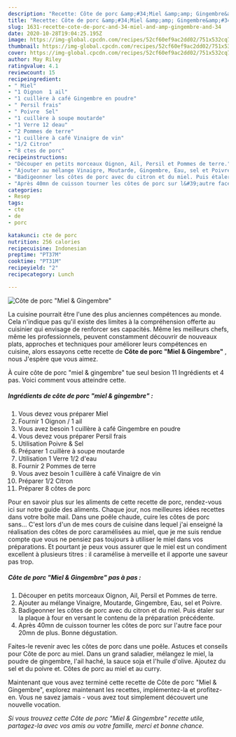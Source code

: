 ```yaml
---
description: "Recette: Côte de porc &amp;#34;Miel &amp;amp; Gingembre&amp;#34;"
title: "Recette: Côte de porc &amp;#34;Miel &amp;amp; Gingembre&amp;#34;"
slug: 1631-recette-cote-de-porc-and-34-miel-and-amp-gingembre-and-34
date: 2020-10-28T19:04:25.195Z
image: https://img-global.cpcdn.com/recipes/52cf60ef9ac2dd02/751x532cq70/cote-de-porc-miel-gingembre-photo-principale-de-la-recette.jpg
thumbnail: https://img-global.cpcdn.com/recipes/52cf60ef9ac2dd02/751x532cq70/cote-de-porc-miel-gingembre-photo-principale-de-la-recette.jpg
cover: https://img-global.cpcdn.com/recipes/52cf60ef9ac2dd02/751x532cq70/cote-de-porc-miel-gingembre-photo-principale-de-la-recette.jpg
author: May Riley
ratingvalue: 4.1
reviewcount: 15
recipeingredient:
- " Miel"
- "1 Oignon  1 ail"
- "1 cuillère à café Gingembre en poudre"
- " Persil frais"
- " Poivre  Sel"
- "1 cuillère à soupe moutarde"
- "1 Verre 12 deau"
- "2 Pommes de terre"
- "1 cuillère à café Vinaigre de vin"
- "1/2 Citron"
- "8 ctes de porc"
recipeinstructions:
- "Découper en petits morceaux Oignon, Ail, Persil et Pommes de terre."
- "Ajouter au mélange Vinaigre, Moutarde, Gingembre, Eau, sel et Poivre."
- "Badigeonner les côtes de porc avec du citron et du miel. Puis étaler sur la plaque à four en versant le contenu de la préparation précédente."
- "Après 40mn de cuisson tourner les côtes de porc sur l&#39;autre face pour 20mn de plus. Bonne dégustation."
categories:
- Resep
tags:
- cte
- de
- porc

katakunci: cte de porc 
nutrition: 256 calories
recipecuisine: Indonesian
preptime: "PT37M"
cooktime: "PT31M"
recipeyield: "2"
recipecategory: Lunch

---
```



![Côte de porc &#34;Miel &amp; Gingembre&#34;](https://img-global.cpcdn.com/recipes/52cf60ef9ac2dd02/751x532cq70/cote-de-porc-miel-gingembre-photo-principale-de-la-recette.jpg)

La cuisine pourrait être l'une des plus anciennes compétences au monde. Cela n'indique pas qu'il existe des limites à la compréhension offerte au cuisinier qui envisage de renforcer ses capacités. Même les meilleurs chefs, même les professionnels, peuvent constamment découvrir de nouveaux plats, approches et techniques pour améliorer leurs compétences en cuisine, alors essayons cette recette de <strong> Côte de porc &#34;Miel &amp; Gingembre&#34; </strong>, nous J'espère que vous aimez.

<!--inarticleads1-->

À cuire côte de porc &#34;miel &amp; gingembre&#34; tue seul besion 11 Ingrédients et 4 pas. Voici comment vous atteindre cette.

##### Ingrédients de côte de porc &#34;miel &amp; gingembre&#34; :

1. Vous devez vous préparer  Miel
1. Fournir 1 Oignon / 1 ail
1. Vous avez besoin 1 cuillère à café Gingembre en poudre
1. Vous devez vous préparer  Persil frais
1. Utilisation  Poivre &amp; Sel
1. Préparer 1 cuillère à soupe moutarde
1. Utilisation 1 Verre 1/2 d&#39;eau
1. Fournir 2 Pommes de terre
1. Vous avez besoin 1 cuillère à café Vinaigre de vin
1. Préparer 1/2 Citron
1. Préparer 8 côtes de porc


Pour en savoir plus sur les aliments de cette recette de porc, rendez-vous ici sur notre guide des aliments. Chaque jour, nos meilleures idées recettes dans votre boîte mail. Dans une poêle chaude, cuire les côtes de porc sans… C&#39;est lors d&#39;un de mes cours de cuisine dans lequel j&#39;ai enseigné la réalisation des côtes de porc caramélisées au miel, que je me suis rendue compte que vous ne pensiez pas toujours à utiliser le miel dans vos préparations. Et pourtant je peux vous assurer que le miel est un condiment excellent à plusieurs titres : il caramélise à merveille et il apporte une saveur pas trop. 

<!--inarticleads2-->

##### Côte de porc &#34;Miel &amp; Gingembre&#34; pas à pas :

1. Découper en petits morceaux Oignon, Ail, Persil et Pommes de terre.
1. Ajouter au mélange Vinaigre, Moutarde, Gingembre, Eau, sel et Poivre.
1. Badigeonner les côtes de porc avec du citron et du miel. Puis étaler sur la plaque à four en versant le contenu de la préparation précédente.
1. Après 40mn de cuisson tourner les côtes de porc sur l&#39;autre face pour 20mn de plus. Bonne dégustation.


Faites-le revenir avec les côtes de porc dans une poêle. Astuces et conseils pour Côte de porc au miel. Dans un grand saladier, mélangez le miel, la poudre de gingembre, l&#39;ail haché, la sauce soja et l&#39;huile d&#39;olive. Ajoutez du sel et du poivre et. Côtes de porc au miel et au curry. 

<!--inarticleads1-->

<p>
Maintenant que vous avez terminé cette recette de Côte de porc &#34;Miel &amp; Gingembre&#34;, explorez maintenant les recettes, implémentez-la et profitez-en. Vous ne savez jamais - vous avez tout simplement découvert une nouvelle vocation.
</p>

<p>
<i>Si vous trouvez cette Côte de porc &#34;Miel &amp; Gingembre&#34; recette utile, partagez-la avec vos amis ou votre famille, merci et bonne chance.</i>
</p>
